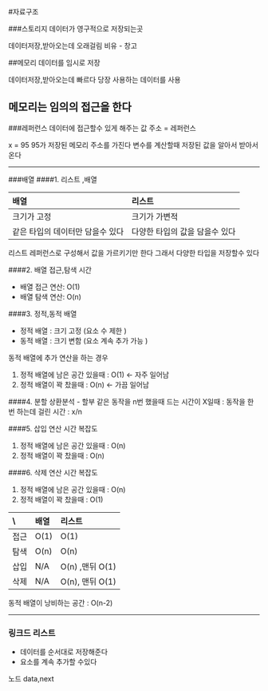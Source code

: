 #자료구조


###스토리지 
데이터가 영구적으로 저장되는곳

데이터저장,받아오는데 오래걸림
비유 - 창고 

##메모리 
데이터를 임시로 저장 

데이터저장,받아오는데 빠르다
당장 사용하는 데이터를 사용 

메모리는 임의의 접근을 한다 
---
###레퍼런스
데이터에 접근할수 있게 해주는 값 
주소 = 레퍼런스

x = 95
95가 저장된 메모리 주소를 가진다 
변수를 계산할때 저장된 값을 알아서 받아서 온다 
 
---
###배열
####1. 리스트 ,배열 

 | 배열| 리스트 |
|:--------|:--------|
| 크기가 고정| 크기가 가변적 | 
| 같은 타입의 데이터만 담을수 있다 | 다양한 타입의 값을 담을수 있다 | 

리스트 레퍼런스로 구성해서 값을 가르키기만 한다
그래서 다양한 타입을 저장할수 있다 

####2. 배열 접근,탐색 시간 
- 배열 접근 연산: O(1)
- 배열 탐색 연산: O(n)

####3. 정적,동적 배열 
- 정적 배열 : 크기 고정 (요소 수 제한 )
- 동적 배열 : 크기 변함 (요소 계속 추가 가능 )

동적 배열에 추가 연산을 하는 경우 
1. 정적 배열에 남은 공간 있을때 : O(1) <- 자주 일어남
2. 정적 배열이 꽉 찼을때 : O(n) <- 가끔 일어남 

####4. 분할 상환분석 - 할부 
같은 동작을 n번 했을때 드는 시간이 X일때 : 동작을 한번 하는데 걸린 시간 : x/n

####5. 삽입 연산 시간 복잡도 
1. 정적 배열에 남은 공간 있을때 : O(n)
2. 정적 배열이 꽉 찼을때 : O(n)

####6. 삭제 연산 시간 복잡도 
1. 정적 배열에 남은 공간 있을때 : O(n)
2. 정적 배열이 꽉 찼을때 : O(1)

 | \ | 배열 |리스트 |
|:--------|:--------|:--------|
| 접근| O(1) | O(1) | 
| 탐색 | O(n) | O(n) | 
| 삽입 | N/A | O(n) ,맨뒤 O(1) | 
| 삭제 | N/A | O(n), 맨뒤 O(1) | 

동적 배열이 낭비하는 공간 : O(n-2)

---
### 링크드 리스트 
- 데이터를 순서대로 저장해준다 
- 요소를 계속 추가할 수있다 

노드 
data,next 






